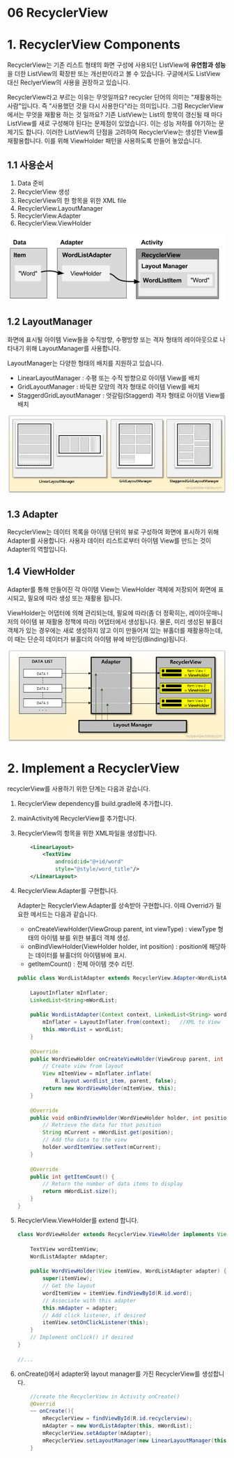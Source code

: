 06 RecyclerView
===

# 1. RecyclerView Components

RecyclerView는 기존 리스트 형태의 화면 구성에 사용되던 ListView에 **유연함과 성능**을 더한 ListView의 확장판 또는 개선판이라고 볼 수 있습니다. 구글에서도 ListView 대신 ReclyerView의 사용을 권장하고 있습니다.

RecyclerView라고 부르는 이유는 무엇일까요? recycler 단어의 의미는 "재활용하는 사람"입니다. 즉 "사용했던 것을 다시 사용한다"라는 의미입니다. 그럼 RecyclerView에서는 무엇을 재활용 하는 것 일까요? 기존 ListView는 List의 항목이 갱신될 때 마다 ListView를 새로 구성해야 된다는 문제점이 있었습니다. 이는 성능 저하를 야기하는 문제기도 합니다. 이러한 ListView의 단점을 고려하여 RecyclerView는 생성한 View를 재활용합니다. 이를 위해 ViewHolder 패턴을 사용하도록 만들어 놓았습니다.


## 1.1 사용순서

1. Data 준비
2. RecyclerView 생성
3. RecyclerView의 한 항목을 위한 XML file
4. RecyclerView.LayoutManager
5. RecyclerView.Adapter
6. RecyclerView.ViewHolder
   
![recyclerView](img/recyclerView.png)

## 1.2 LayoutManager

화면에 표시될 아이템 View들을 수직방향, 수평방향 또는 격자 형태의 레이아웃으로 나타내기 위해 LayoutManager를 사용합니다.

LayoutManager는 다양한 형태의 배치를 지원하고 있습니다.

- LinearLayoutManager : 수평 또는 수직 방향으로 아이템 View를 배치
- GridLayoutManager : 바둑판 모양의 격자 형태로 아이템 View를 배치
- StaggerdGridLayoutManager : 엇갈림(Staggerd) 격자 형태로 아이템 View를 배치

![layoutmanager](img/layoutmanager.png)

## 1.3 Adapter

RecyclerView는 데이터 목록을 아이템 단위의 뷰로 구성하여 화면에 표시하기 위해 Adapter를 사용합니다. 사용자 데이터 리스트로부터 아이템 View를 만드는 것이 Adapter의 역할입니다.


## 1.4 ViewHolder

Adapter를 통해 만들어진 각 아이템 View는 ViewHolder 객체에 저장되어 화면에 표시되고, 필요에 따라 생성 또는 재활용 됩니다. 

ViewHolder는 어댑터에 의해 관리되는데, 필요에 따라(좀 더 정확히는, 레이아웃매니저의 아이템 뷰 재활용 정책에 따라) 어댑터에서 생성됩니다. 물론, 미리 생성된 뷰홀더 객체가 있는 경우에는 새로 생성하지 않고 이미 만들어져 있는 뷰홀더를 재활용하는데, 이 때는 단순히 데이터가 뷰홀더의 아이템 뷰에 바인딩(Binding)됩니다.

![viewHolder](img/viewHolder.png)


# 2. Implement a RecyclerView

recyclerView를 사용하기 위한 단계는 다음과 같습니다.

1. RecyclerView dependency를 build.gradle에 추가합니다.
   
2. mainActivity에 RecyclerView를 추가합니다.
   
3. RecyclerView의 항목을 위한 XML파일을 생성합니다.

    ```XML
        <LinearLayout>
            <TextView
                android:id="@+id/word"
                style="@style/word_title"/>
        </LinearLayout>
    ```
4. RecyclerView.Adapter를 구현합니다.

    Adapter는 RecyclerView.Adapter를 상속받아 구현합니다. 이때 Overrid가 필요한 메서드는 다음과 같습니다.

    - onCreateViewHolder(ViewGroup parent, int viewType) : viewType 형태의 아이템 뷰를 위한 뷰홀더 객체 생성.
    - onBindViewHolder(ViewHolder holder, int position) : position에 해당하는 데이터를 뷰홀더의 아이템뷰에 표시.
    - getItemCount() : 전체 아이템 갯수 리턴.

    ```Java
    public class WordListAdapter extends RecyclerView.Adapter<WordListAdapter.WordViewHolder> {

        LayoutInflater mInflater;
        LinkedList<String>mWordList;

        public WordListAdapter(Context context, LinkedList<String> wordList) {
            mInflater = LayoutInflater.from(context);   //XML to View
            this.mWordList = wordList;
        }

        @Override
        public WordViewHolder onCreateViewHolder(ViewGroup parent, int viewType) {
            // Create view from layout
            View mItemView = mInflater.inflate(
                R.layout.wordlist_item, parent, false);
            return new WordViewHolder(mItemView, this);
        }

        @Override
        public void onBindViewHolder(WordViewHolder holder, int position) {
            // Retrieve the data for that position
            String mCurrent = mWordList.get(position);
            // Add the data to the view
            holder.wordItemView.setText(mCurrent);
        }

        @Override
        public int getItemCount() {
            // Return the number of data items to display
            return mWordList.size();
        }
    }
    ```
5. RecyclerView.ViewHolder를 extend 합니다.

    ```Java
    class WordViewHolder extends RecyclerView.ViewHolder implements View.OnClickListener {
        
        TextView wordItemView;
        WordListAdapter mAdapter;
        
        public WordViewHolder(View itemView, WordListAdapter adapter) {
            super(itemView);
            // Get the layout
            wordItemView = itemView.findViewById(R.id.word);
            // Associate with this adapter
            this.mAdapter = adapter;
            // Add click listener, if desired
            itemView.setOnClickListener(this);
        }
        // Implement onClick() if desired
    }

    //...
    ```

6. onCreate()에서 adapter와 layout manager를 가진 RecyclerView를 생성합니다.
    ```Java
        //create the RecyclerView in Activity onCreate()
        @Overrid
        ~~ onCreate(){
            mRecyclerView = findViewById(R.id.recyclerview);
            mAdapter = new WordListAdapter(this, mWordList);
            mRecyclerView.setAdapter(mAdapter);
            mRecyclerView.setLayoutManager(new LinearLayoutManager(this));
        }
    ```
